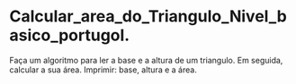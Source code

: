 # Calcular_area_do_Triangulo_Nivel_basico_portugol.
Faça um algoritmo para ler a base e a altura de um triangulo. Em seguida, calcular a sua área. Imprimir: base, altura e a área.
